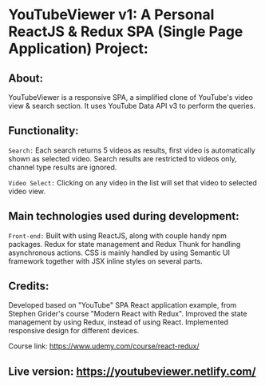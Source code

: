 # YouTubeViewer v1: A Personal ReactJS & Redux SPA (Single Page Application) Project:

## About:

YouTubeViewer is a responsive SPA, a simplified clone of YouTube's video view & search section.
It uses YouTube Data API v3 to perform the queries.

## Functionality:

`Search:` Each search returns 5 videos as results, first video is automatically shown as selected video.
Search results are restricted to videos only, channel type results are ignored.

`Video Select:` Clicking on any video in the list will set that video to selected video view.

## Main technologies used during development:

`Front-end:` Built with using ReactJS, along with couple handy npm packages. Redux for state management and Redux Thunk for handling asynchronous actions. CSS is mainly handled by using Semantic UI framework together with JSX inline styles on several parts.

## Credits:
Developed based on "YouTube" SPA React application example, from Stephen Grider's course "Modern React with Redux".
Improved the state management by using Redux, instead of using React.
Implemented responsive design for different devices.

Course link: https://www.udemy.com/course/react-redux/

## Live version: https://youtubeviewer.netlify.com/
